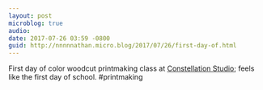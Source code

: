 ```yaml
---
layout: post
microblog: true
audio: 
date: 2017-07-26 03:59 -0800
guid: http://nnnnnathan.micro.blog/2017/07/26/first-day-of.html
---
```

First day of color woodcut printmaking class at [Constellation Studio](https://constellation-studios.net); feels like the first day of school. #printmaking 
